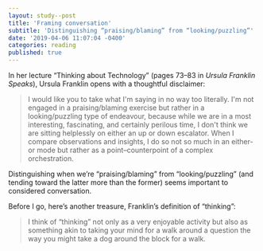 ```yaml
---
layout: study--post
title: 'Framing conversation'
subtitle: 'Distinguishing “praising/blaming” from “looking/puzzling”'
date: '2019-04-06 11:07:04 -0400'
categories: reading
published: true
---
```


In her lecture “Thinking about Technology” (pages 73–83 in _Ursula Franklin Speaks_), Ursula Franklin opens with a thoughtful disclaimer:

> I would like you to take what I'm saying in no way too literally. I'm not engaged in a praising/blaming exercise but rather in a looking/puzzling type of endeavour, because while we are in a most interesting, fascinating, and certainly perilous time, I don't think we are sitting helplessly on either an up or down escalator. When I compare observations and insights, I do so not so much in an either-or mode but rather as a point–counterpoint of a complex orchestration.

Distinguishing when we’re “praising/blaming” from “looking/puzzling” (and tending toward the latter more than the former) seems important to considered conversation.

Before I go, here’s another treasure, Franklin’s definition of “thinking”:

> I think of “thinking” not only as a very enjoyable activity but also as something akin to taking your mind for a walk around a question the way you might take a dog around the block for a walk.